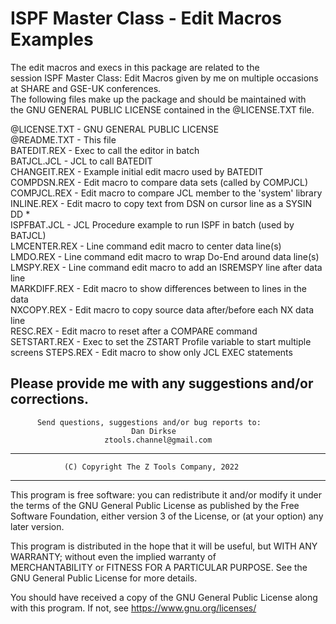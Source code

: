 # ISPF Master Class - Edit Macros Examples
                           
The edit macros and execs in this package are related to the   
session ISPF Master Class: Edit Macros given by me on multiple 
occasions at SHARE and GSE-UK conferences.                     
The following files make up the package and should be maintained with           
the GNU GENERAL PUBLIC LICENSE contained in the @LICENSE.TXT file.              
                                                                                
@LICENSE.TXT - GNU GENERAL PUBLIC LICENSE                                       
@README.TXT  - This file                                                        
BATEDIT.REX  - Exec to call the editor in batch                                 
BATJCL.JCL   - JCL to call BATEDIT                                              
CHANGEIT.REX - Example initial edit macro used by BATEDIT                       
COMPDSN.REX  - Edit macro to compare data sets (called by COMPJCL)              
COMPJCL.REX  - Edit macro to compare JCL member to the 'system' library         
INLINE.REX   - Edit macro to copy text from DSN on cursor line as a SYSIN DD *  
ISPFBAT.JCL  - JCL Procedure example to run ISPF in batch (used by BATJCL)      
LMCENTER.REX - Line command edit macro to center data line(s)                   
LMDO.REX     - Line command edit macro to wrap Do-End around data line(s)       
LMSPY.REX    - Line command edit macro to add an ISREMSPY line after data line  
MARKDIFF.REX - Edit macro to show differences between to lines in the data      
NXCOPY.REX   - Edit macro to copy source data after/before each NX data line    
RESC.REX     - Edit macro to reset after a COMPARE command                      
SETSTART.REX - Exec to set the ZSTART Profile variable to start multiple screens
STEPS.REX    - Edit macro to show only JCL EXEC statements                      

Please provide me with any suggestions and/or corrections.                           
---                                                                   
          Send questions, suggestions and/or bug reports to:          
                               Dan Dirkse                             
                         ztools.channel@gmail.com                     
---                                                                   
                (C) Copyright The Z Tools Company, 2022               
---                                                                   
                                                                      
This program is free software:  you can redistribute it and/or modify it under the terms of the GNU General Public License as published by 
the Free Software Foundation, either version 3 of the License, or (at your option) any later version.                                      
                                                                     
This program is distributed in the hope that it will be useful, but WITH ANY WARRANTY; without even the implied warranty of              
MERCHANTABILITY or FITNESS FOR A PARTICULAR PURPOSE. See the GNU General Public License for more details.                             
                                                                     
You should have received a copy of the GNU General Public License along with this program. If not, see https://www.gnu.org/licenses/   
